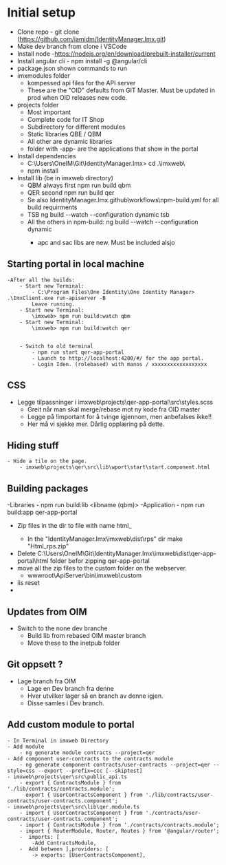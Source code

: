 # Initial setup

- Clone repo - git clone (<https://github.com/iamidm/IdentityManager.Imx.git>)
- Make dev branch from clone i VSCode
- Install node -<https://nodejs.org/en/download/prebuilt-installer/current>
- Install angular cli - npm install -g @angular/cli
- package.json shown commands to run
- imxmodules folder
  - kompessed api files for the API server
  - These are the "OID" defaults from GIT Master. Must be updated in prod when OID releases new code.
- projects folder
  - Most important
  - Complete code for IT Shop
  - Subdirectory for different modules
  - Static libraries QBE / QBM
  - All other are dynamic libraries
  - folder with -app- are the applications that show in the portal
- Install dependencies
  - C:\Users\OneIM\Git\IdentityManager.Imx> cd .\imxweb\
  - npm install
- Install lib (be in imxweb directory)
  - QBM always first
        npm run build qbm
  - QER second
        npm run build qer
  - Se also IdentityManager.Imx\.github\workflows\npm-build.yml for all build requirments
  - TSB
        ng build --watch --configuration dynamic tsb
  - All the others in npm-build:
        ng build --watch --configuration dynamic <modulename>
    - apc and sac libs are new. Must be included alsjo

## Starting portal in local machine

    -After all the builds:
        - Start new Terminal:
            - C:\Program Files\One Identity\One Identity Manager> .\ImxClient.exe run-apiserver -B
            Leave running.
        - Start new Terminal:
            \imxweb> npm run build:watch qbm
        - Start new Terminal:
            \imxweb> npm run build:watch qer


        - Switch to old terminal
            - npm run start qer-app-portal
            - Launch to http://localhost:4200/#/ for the app portal.
            - Login Iden. (rolebased) with manos / xxxxxxxxxxxxxxxxxx

## CSS

- Legge tilpassninger i imxweb\projects\qer-app-portal\src\styles.scss
  - Greit når man skal merge/rebase mot ny kode fra OID master
  - Legge på !important for å tvinge igjennom, men anbefalses ikke!!
  - Her må vi sjekke mer. Dårlig opplæring på dette.

## Hiding stuff

    - Hide a tile on the page.
        - imxweb\projects\qer\src\lib\wport\start\start.component.html

## Building packages

-Libraries
    - npm run build:lib <libname (qbm)>
-Application
    - npm run build:app qer-app-portal

- Zip files in the <lib> dir to file with name html_<libname>
  - In the "IdentityManager.Imx\imxweb\dist\rps" dir make "Html_rps.zip"
- Delete C:\Users\OneIM\Git\IdentityManager.Imx\imxweb\dist\qer-app-portal\html folder befor zipping qer-app-portal
- move all the zip files to the custom folder on the webserver.
  - wwwroot\ApiServer\bin\imxweb\custom
- iis reset
-

## Updates from OIM

- Switch to the none dev branche
  - Build lib from rebased OIM master branch
  - Move these to the inetpub folder

## Git oppsett ?

- Lage branch fra OIM
  - Lage en Dev branch fra denne
  - Hver utvilker lager så en branch av denne igjen.
  - Disse samles i Dev branch.

## Add custom module to portal
    - In Terminal in imxweb Directory
    - Add module
        - ng generate module contracts --project=qer
    - Add component user-contracts to the contracts module
        - ng generate component contracts/user-contracts --project=qer --style=css --export --prefix=ccc [--skiptest]
    - imxweb\projects\qer\src\public_api.ts
        - export { ContractsModule } from './lib/contracts/contracts.module';
          export { UserContractsComponent } from './lib/contracts/user-contracts/user-contracts.component';
    - imxweb\projects\qer\src\lib\qer.module.ts
        - import { UserContractsComponent } from './contracts/user-contracts/user-contracts.component';
        - import { ContractsModule } from './contracts/contracts.module';
        - import { RouterModule, Router, Routes } from '@angular/router';
        -  imports: [ 
            -Add ContractsModule,
        -  Add between ],providers: [
            -> exports: [UserContractsComponent],
        
    
        
    